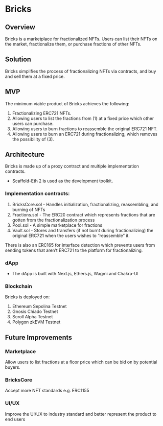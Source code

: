 # Bricks

## Overview

Bricks is a marketplace for fractionalized NFTs. Users can list their NFTs on the market, fractionalize them, or purchase fractions of other NFTs.

## Solution

Bricks simplifies the process of fractionalizing NFTs via contracts, and buy and sell them at a fixed price. 

## MVP

The minimum viable product of Bricks achieves the following:

1. Fractionalizing ERC721 NFTs.
2. Allowing users to list the fractions from (1) at a fixed price which other users can purchase.
3. Allowing users to burn fractions to reassemble the original ERC721 NFT.
4. Allowing users to burn an ERC721 during fractionalizing, which removes the possibility of (3).

## Architecture

Bricks is made up of a proxy contract and multiple implementation contracts.

- Scaffold-Eth 2 is used as the development toolkit.

### Implementation contracts:
1. BricksCore.sol - Handles initialization, fractionalizing, reassembling, and burning of NFTs
2. Fractions.sol - The ERC20 contract which represents fractions that are gotten from the fractionalization process
3. Pool.sol - A simple marketplace for fractions
4. Vault.sol - Stores and transfers (if not burnt during fractionalizing) the original ERC721 when the users wishes to “reassemble” it. 

There is also an ERC165 for interface detection which prevents users from sending tokens that aren’t ERC721 to the platform for fractionalizing.

### dApp
- The dApp is built with Next.js, Ethers.js,  Wagmi and Chakra-UI

### Blockchain

Bricks is deployed on:

1. Ethereum Sepolina Testnet
2. Gnosis Chiado Testnet
3. Scroll Alpha Testnet
4. Polygon zkEVM Testnet

## Future Improvements

### Marketplace
Allow users to list fractions at a floor price which can be bid on by potential buyers.

### BricksCore
Accept more NFT standards e.g. ERC1155

### UI/UX
Improve the UI/UX to industry standard and better represent the product to end users
